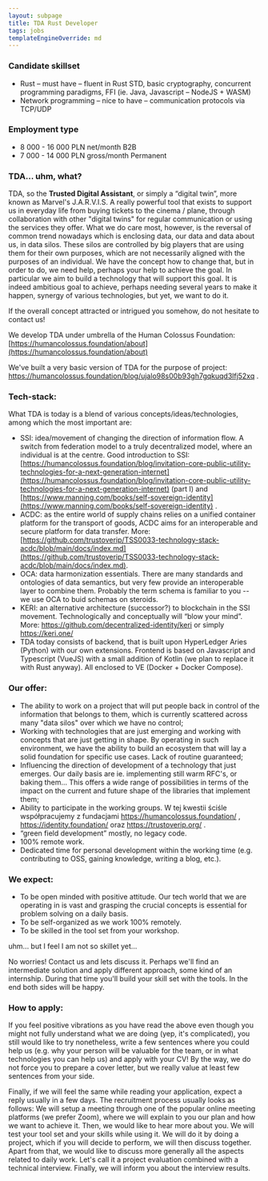 ```yaml
---
layout: subpage
title: TDA Rust Developer
tags: jobs
templateEngineOverride: md
---
```


### Candidate skillset

* Rust – must have – fluent in Rust STD, basic cryptography, concurrent programming paradigms, FFI (ie. Java, Javascript – NodeJS + WASM)
* Network programming – nice to have – communication protocols via TCP/UDP

### Employment type

* 8 000 - 16 000 PLN net/month B2B
* 7 000 - 14 000 PLN gross/month Permanent

### TDA... uhm, what?

TDA, so the **Trusted Digital Assistant**, or simply a “digital twin”, more known as Marvel's J.A.R.V.I.S. A really powerful tool that exists to support us in everyday life from buying tickets to the cinema / plane, through collaboration with other "digital twins" for regular communication or using the services they offer. What we do care most, however, is the reversal of common trend nowadays which is enclosing data, our data and data about us, in data silos. These silos are controlled by big players that are using them for their own purposes, which are not necessarily aligned with the purposes of an individual. We have the concept how to change that, but in order to do, we need help, perhaps your help to achieve the goal. In particular we aim to build a technology that will support this goal. It is indeed ambitious goal to achieve, perhaps needing several years to make it happen, synergy of various technologies, but yet, we want to do it.

If the overall concept attracted or intrigued you somehow, do not hesitate to contact us!

We develop TDA under umbrella of the Human Colossus Foundation: [https://humancolossus.foundation/about](https://humancolossus.foundation/about)

We've built a very basic version of TDA for the purpose of project:  https://humancolossus.foundation/blog/ujalo98s00b93gh7gqkuqd3lfj52xq .

### Tech-stack:

What TDA is today is a blend of various concepts/ideas/technologies, among which the most important are:

* SSI: idea/movement of changing the direction of information flow. A switch from federation model to a truly decentralized model, where an individual is at the centre. Good introduction to SSI: [https://humancolossus.foundation/blog/invitation-core-public-utility-technologies-for-a-next-generation-internet](https://humancolossus.foundation/blog/invitation-core-public-utility-technologies-for-a-next-generation-internet) (part I) and [https://www.manning.com/books/self-sovereign-identity](https://www.manning.com/books/self-sovereign-identity) .
* ACDC: as the entire world of supply chains relies on a unified container platform for the transport of goods, ACDC aims for an interoperable and secure platform for data transfer. More: [https://github.com/trustoverip/TSS0033-technology-stack-acdc/blob/main/docs/index.md](https://github.com/trustoverip/TSS0033-technology-stack-acdc/blob/main/docs/index.md).
* OCA: data harmonization essentials. There are many standards and ontologies of data semantics, but very few provide an interoperable layer to combine them. Probably the term schema is familiar to you -- we use OCA to buid schemas on steroids.
* KERI: an alternative architecture (successor?) to blockchain in the SSI movement. Technologically and conceptually will “blow your mind”. More: https://github.com/decentralized-identity/keri or simply https://keri.one/ 
* TDA today consists of backend, that is built upon HyperLedger Aries (Python) with our own extensions. Frontend is based on Javascript and Typescript (VueJS) with a small addition of Kotlin (we plan to replace it with Rust anyway). All enclosed to VE (Docker + Docker Compose).

### Our offer:

* The ability to work on a project that will put people back in control of the information that belongs to them, which is currently scattered across many "data silos" over which we have no control;
* Working with technologies that are just emerging and working with concepts that are just getting in shape. By operating in such environment, we have the ability to build an ecosystem that will lay a solid foundation for specific use cases. Lack of routine guaranteed;
* Influencing the direction of development of a technology that just emerges. Our daily basis are ie. implementing still warm RFC's, or baking them... This offers a wide range of possibilities in terms of the impact on the current and future shape of the libraries that implement them;
* Ability to participate in the working groups. W tej kwestii ściśle współpracujemy z fundacjami https://humancolossus.foundation/ , https://identity.foundation/ oraz https://trustoverip.org/ .
* “green field development” mostly, no legacy code.
* 100% remote work.
* Dedicated time for personal development within the working time (e.g. contributing to OSS, gaining knowledge, writing a blog, etc.).

### We expect:

* To be open minded with positive attitude. Our tech world that we are operating in is vast and grasping the crucial concepts is essential for problem solving on a daily basis.
* To be self-organized as we work 100% remotely.
* To be skilled in the tool set from your workshop.

uhm... but I feel I am not so skillet yet...

No worries! Contact us and lets discuss it. Perhaps we'll find an intermediate solution and apply different approach, some kind of an internship. During that time you'll build your skill set with the tools. In the end both sides will be happy.

### How to apply:

If you feel positive vibrations as you have read the above even though you might not fully understand what we are doing (yep, it's complicated), you still would like to try nonetheless, write a few sentences where you could help us (e.g. why your person will be valuable for the team, or in what technologies you can help us) and apply with your CV! By the way, we do not force you to prepare a cover letter, but we really value at least few sentences from your side. 

Finally, if we will feel the same while reading your application, expect a reply usually in a few days. The recruitment process usually looks as follows:
We will setup a meeting through one of the popular online meeting platforms (we prefer Zoom), where we will explain to you our plan and how we want to achieve it. Then, we would like to hear more about you.
We will test your tool set and your skills while using it. We will do it by doing a project, which if you will decide to perform, we will then discuss together. Apart from that, we would like to discuss more generally all the aspects related to daily work. Let's call it a project evaluation combined with a technical interview.
Finally, we will inform you about the interview results.

